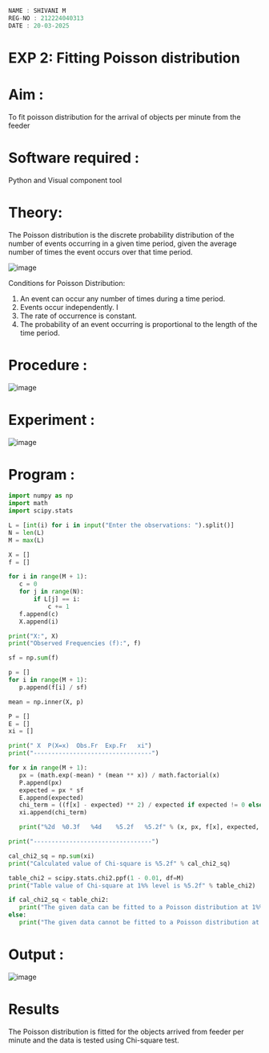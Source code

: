 ```c
NAME : SHIVANI M
REG-NO : 212224040313
DATE : 20-03-2025
```
# EXP 2: Fitting Poisson  distribution
# Aim : 

To fit poisson distribution for the arrival of objects per minute from the feeder

# Software required :  

Python and Visual component tool

# Theory:

The Poisson distribution is the discrete probability distribution of the number of events occurring in a given time period, given the average number of times the event occurs over that time period.

![image](https://user-images.githubusercontent.com/104613195/166248326-fd042076-8b0b-40c4-8b11-1d8e8fcb74db.png)

 Conditions for Poisson Distribution:

1. An event can occur any number of times during a time period.
2. Events occur independently. I
3. The rate of occurrence is constant.
4. The probability of an event occurring is proportional to the length of the time period. 
 
# Procedure :

![image](https://user-images.githubusercontent.com/104613195/166251988-d0c53205-6080-4f7b-ae4c-398178586637.png)

# Experiment :

![image](https://user-images.githubusercontent.com/103921593/230282876-f4a5afbf-cac1-4648-a1b0-c78840638a8e.png)

# Program :

 ```python
import numpy as np
import math
import scipy.stats

L = [int(i) for i in input("Enter the observations: ").split()]
N = len(L)
M = max(L)

X = []
f = []

for i in range(M + 1):
    c = 0
    for j in range(N):
        if L[j] == i:
            c += 1
    f.append(c)
    X.append(i)

print("X:", X)
print("Observed Frequencies (f):", f)

sf = np.sum(f)

p = []
for i in range(M + 1):
    p.append(f[i] / sf)

mean = np.inner(X, p)

P = []
E = []
xi = []

print(" X  P(X=x)  Obs.Fr  Exp.Fr   xi")
print("---------------------------------")

for x in range(M + 1):
    px = (math.exp(-mean) * (mean ** x)) / math.factorial(x)
    P.append(px)
    expected = px * sf
    E.append(expected)
    chi_term = ((f[x] - expected) ** 2) / expected if expected != 0 else 0
    xi.append(chi_term)

    print("%2d  %0.3f   %4d    %5.2f   %5.2f" % (x, px, f[x], expected, chi_term))

print("---------------------------------")

cal_chi2_sq = np.sum(xi)
print("Calculated value of Chi-square is %5.2f" % cal_chi2_sq)

table_chi2 = scipy.stats.chi2.ppf(1 - 0.01, df=M)
print("Table value of Chi-square at 1%% level is %5.2f" % table_chi2)

if cal_chi2_sq < table_chi2:
    print("The given data can be fitted to a Poisson distribution at 1%% level of significance.")
else:
    print("The given data cannot be fitted to a Poisson distribution at 1%% level of significance.")

```

# Output : 


![image](https://github.com/user-attachments/assets/2e18db55-4fc0-49fa-bd47-21db354794be)

# Results

The Poisson distribution is fitted for the objects arrived from feeder per minute and the data is tested using Chi-square test. 
 
